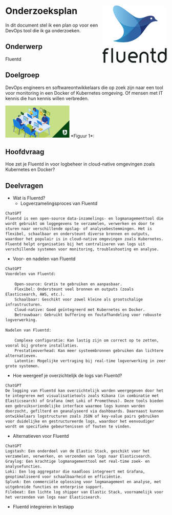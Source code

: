 # Onderzoeksplan <img src="plaatjes/logo.png" width="200" align="right">
In dit document stel ik een plan op voor een DevOps tool die ik ga onderzoeken.

## Onderwerp
Fluentd

## Doelgroep
DevOps engineers en softwareontwikkelaars die op zoek zijn naar een tool voor monitoring in een Docker of Kubernetes omgeving. Of mensen met IT kennis die hun kennis willen verbreden.<br>

<img src="plaatjes/software-development-team.jpg" width="200">
*Figuur 1*: <Beschrijving>

## Hoofdvraag
Hoe zet je Fluentd in voor logbeheer in cloud-native omgevingen zoals Kubernetes en Docker?

## Deelvragen
- Wat is Fluentd?
    - Logverzamelingsproces van Fluentd
```
ChatGPT
Fluentd is een open-source data-inzamelings- en logmanagementtool die wordt gebruikt om loggegevens te verzamelen, verwerken en door te sturen naar verschillende opslag- of analysebestemmingen. Het is flexibel, schaalbaar en ondersteunt diverse bronnen en outputs, waardoor het populair is in cloud-native omgevingen zoals Kubernetes. Fluentd helpt organisaties bij het centraliseren van logs uit verschillende systemen voor monitoring, troubleshooting en analyse.
```

- Voor- en nadelen van Fluentd
```
ChatGPT
Voordelen van Fluentd:

    Open-source: Gratis te gebruiken en aanpasbaar.
    Flexibel: Ondersteunt veel bronnen en outputs (zoals Elasticsearch, AWS, etc.).
    Schaalbaar: Geschikt voor zowel kleine als grootschalige infrastructuren.
    Cloud-native: Goed geïntegreerd met Kubernetes en Docker.
    Betrouwbaar: Gebruikt buffering en foutafhandeling voor robuuste logverwerking.

Nadelen van Fluentd:

    Complexe configuratie: Kan lastig zijn om correct op te zetten, vooral bij grotere installaties.
    Prestatieoverhead: Kan meer systeembronnen gebruiken dan lichtere alternatieven.
    Latentie: Mogelijke vertraging bij real-time logverwerking in zeer grote systemen.
```

- Hoe weergeef je overzichtelijk de logs van Fluentd? 
```
ChatGPT
De logging van Fluentd kan overzichtelijk worden weergegeven door het te integreren met visualisatietools zoals Kibana (in combinatie met Elasticsearch) of Grafana (met Loki of Prometheus). Deze tools bieden een gebruiksvriendelijke interface waarmee logs kunnen worden doorzocht, gefilterd en geanalyseerd via dashboards. Daarnaast kunnen ontwikkelaars logstructuren zoals JSON of key-value pairs gebruiken voor duidelijke en gestructureerde logs, waardoor het eenvoudiger wordt om specifieke gebeurtenissen of fouten te vinden.
```

- Alternatieven voor Fluentd
```
ChatGPT
Logstash: Een onderdeel van de Elastic Stack, geschikt voor het verzamelen, verwerken, en verzenden van logs naar Elasticsearch.
Graylog: Een krachtige logmanagementtool met real-time zoek- en analysefuncties.
Loki: Een log aggregator die naadloos integreert met Grafana, geoptimaliseerd voor schaalbaarheid en efficiëntie.
Splunk: Een commerciële oplossing voor logmanagement en analyse, met uitgebreide functies en enterprise support.
Filebeat: Een lichte log shipper van Elastic Stack, voornamelijk voor het verzenden van logs naar Elasticsearch.
```

- Fluentd integreren in testapp
